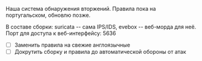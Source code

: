 Наша система обнаружения вторжений. Правила пока на португальском, обновлю позже. 

В составе сборки: suricata -- сама IPS/IDS, evebox -- веб-морда для неё. 
Порт для доступа к веб-интерфейсу: 5636

- [ ] Заменить правила на свежие англоязычные
- [ ] Докрутить сборку и правила до автоматической обороны от атак
